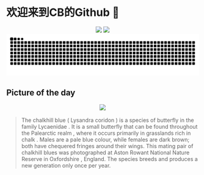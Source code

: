 
# 欢迎来到CB的Github 👋

<div align="center">
  <img height="137px" src="https://github-readme-stats.vercel.app/api?username=SuperCB&show_icons=true&theme=radical" />
  <img height="137px" src="https://github-readme-stats.vercel.app/api/top-langs/?username=SuperCB&hide_title=true&hide_border=true&layout=compact&langs_count=6&text_color=000&icon_color=fff" />
</div>


<div align="center">
    <img src="./contribution-snake/github-contribution-grid-snake.svg" />
</div>



## Picture of the day
<div align="center">
  <img width=400px src="https://upload.wikimedia.org/wikipedia/commons/thumb/b/b2/Chalkhill_blue_butterflies_%28Polyommatus_coridon%29_mating_1.jpg/600px-Chalkhill_blue_butterflies_%28Polyommatus_coridon%29_mating_1.jpg" />
</div>

>The  chalkhill blue  ( Lysandra coridon ) is a species of  butterfly  in the family  Lycaenidae . It is a small butterfly that can be found throughout the  Palearctic realm , where it occurs primarily in grasslands rich in  chalk . Males are a pale blue colour, while females are dark brown; both have chequered fringes around their wings. This mating pair of chalkhill blues was photographed at  Aston Rowant National Nature Reserve  in  Oxfordshire , England. The species breeds and produces a new generation only once per year.


